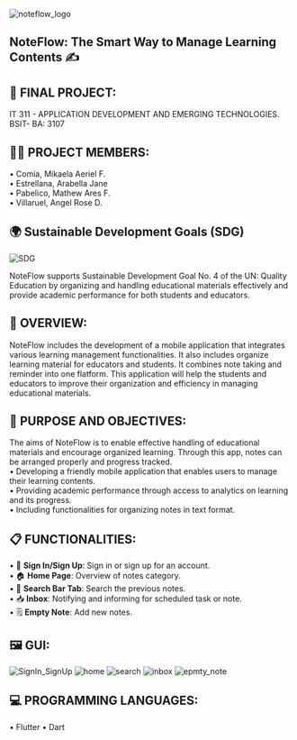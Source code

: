 ![noteflow_logo](https://github.com/user-attachments/assets/513aa0bb-fb61-4844-99d9-0dbeeca388b4)

## NoteFlow: The Smart Way to Manage Learning Contents ✍️

## 📃 FINAL PROJECT: 
IT 311 - APPLICATION DEVELOPMENT AND EMERGING TECHNOLOGIES.<br>
BSIT- BA: 3107<br>

## 👫👭 PROJECT MEMBERS:

• Comia, Mikaela Aeriel F.<br> 
• Estrellana, Arabella Jane <br> 
• Pabelico, Mathew Ares F. <br> 
• Villaruel, Angel Rose D. <br> 

## 🌍 Sustainable Development Goals (SDG)
![SDG](https://github.com/user-attachments/assets/9c6f87e1-2f56-4047-a9fb-aaa51ffe7792)


NoteFlow supports Sustainable Development Goal No. 4 of the UN: Quality Education by organizing and handling educational materials effectively and provide academic performance for both students and educators.<br>

## 📝 OVERVIEW:
NoteFlow includes the development of a mobile application that integrates various learning management functionalities. It also includes organize learning material for educators and students. It combines note taking and reminder into one flatform. This application will help the students and educators to improve their organization and efficiency in managing educational materials.<br>


## 📌 PURPOSE AND OBJECTIVES:
The aims of NoteFlow is to enable effective handling of educational materials and encourage organized learning. Through this app, notes can be arranged properly and progress tracked.<br>
• Developing a friendly mobile application that enables users to manage their learning contents.<br>
• Providing academic performance through access to analytics on learning and its progress.<br>
• Including functionalities for organizing notes in text format.<br>


## 📋 FUNCTIONALITIES:
• 🔑 **Sign In/Sign Up**: Sign in or sign up for an account.<br>
• 🏠 **Home Page**: Overview of notes category.<br>
• 🔎 **Search Bar Tab**: Search the previous notes.<br>
• 📥 **Inbox**: Notifying and informing for scheduled task or note.<br>
• 🗒️ **Empty Note**: Add new notes.<br>

## 🖼️ GUI:
![SignIn_SignUp](https://github.com/user-attachments/assets/cf73b6f2-5601-4eab-b83b-8e215256bb5f)
![home](https://github.com/user-attachments/assets/6abe3d8f-c376-4e2c-b7bc-688b9f17e969)
![search](https://github.com/user-attachments/assets/d23deeca-06fd-4bdf-974b-70d9cd06d22c)
![inbox](https://github.com/user-attachments/assets/37a02a3a-5ffd-44a4-b078-a5c752263fde)
![epmty_note](https://github.com/user-attachments/assets/2075fbbe-a571-4561-872f-8c9bed3a3dac)


## 💻 PROGRAMMING LANGUAGES:
• Flutter
• Dart

